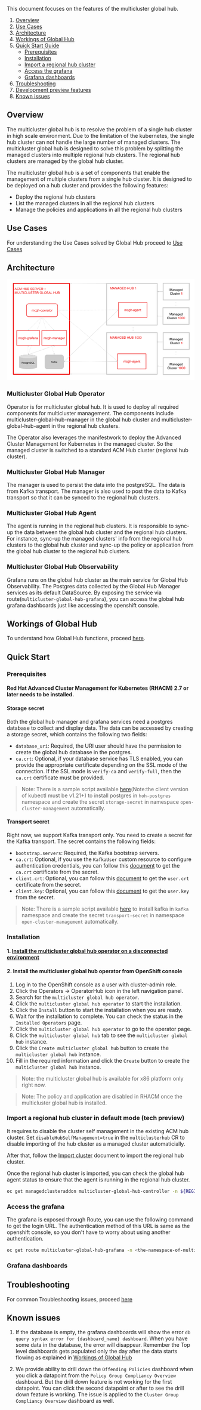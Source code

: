 This document focuses on the features of the multicluster global hub.

1. [Overview](#overview)
1. [Use Cases](./global_hub_use_cases.md)
1. [Architecture](#architecture)
1. [Workings of Global Hub](how_global_hub_works.md)
1. [Quick Start Guide](#quick-start)
    - [Prerequisites](#prerequisites)
    - [Installation](#installation)
    - [Import a regional hub cluster](#import-a-reginal-hub-cluster-in-default-mode-tech-preview)
    - [Access the grafana](#access-the-grafana)
    - [Grafana dashboards](#grafana-dashboards)
1. [Troubleshooting](troubleshooting.md)
1. [Development preview features](dev-preview.md)
1. [Known issues](#known-issues)
## Overview

The multicluster global hub is to resolve the problem of a single hub cluster in high scale environment. Due to the limitation of the kubernetes, the single hub cluster can not handle the large number of managed clusters. The multicluster global hub is designed to solve this problem by splitting the managed clusters into multiple regional hub clusters. The regional hub clusters are managed by the global hub cluster.

The multicluster global hub is a set of components that enable the management of multiple clusters from a single hub cluster. It is designed to be deployed on a hub cluster and provides the following features:
- Deploy the regional hub clusters
- List the managed clusters in all the regional hub clusters
- Manage the policies and applications in all the regional hub clusters

## Use Cases
For understanding the Use Cases solved by Global Hub proceed to [Use Cases](./global_hub_use_cases.md)
## Architecture

![ArchitectureDiagram](architecture/multicluster-global-hub-arch.png)

### Multicluster Global Hub Operator
Operator is for multicluster global hub. It is used to deploy all required components for multicluster management. The components include multicluster-global-hub-manager in the global hub cluster and multicluster-global-hub-agent in the regional hub clusters.

The Operator also leverages the manifestwork to deploy the Advanced Cluster Management for Kubernetes in the managed cluster. So the managed cluster is switched to a standard ACM Hub cluster (regional hub cluster).

### Multicluster Global Hub Manager
The manager is used to persist the data into the postgreSQL. The data is from Kafka transport. The manager is also used to post the data to Kafka transport so that it can be synced to the regional hub clusters.

### Multicluster Global Hub Agent
The agent is running in the regional hub clusters. It is responsible to sync-up the data between the global hub cluster and the regional hub clusters. For instance, sync-up the managed clusters' info from the regional hub clusters to the global hub cluster and sync-up the policy or application from the global hub cluster to the regional hub clusters.

### Multicluster Global Hub Observability
Grafana runs on the global hub cluster as the main service for Global Hub Observability. The Postgres data collected by the Global Hub Manager services as its default DataSource. By exposing the service via route(`multicluster-global-hub-grafana`), you can access the global hub grafana dashboards just like accessing the openshift console.

## Workings of Global Hub
To understand how Global Hub functions, proceed [here](how_global_hub_works.md).
## Quick Start

### Prerequisites

#### Red Hat Advanced Cluster Management for Kubernetes (RHACM) 2.7 or later needs to be installed.

#### Storage secret

Both the global hub manager and grafana services need a postgres database to collect and display data. The data can be accessed by creating a storage secret, which contains the following two fields:
- `database_uri`: Required, the URI user should have the permission to create the global hub database in the postgres.
- `ca.crt`: Optional, if your database service has TLS enabled, you can provide the appropriate certificate depending on the SSL mode of the connection. If the SSL mode is `verify-ca` and `verify-full`, then the `ca.crt` certificate must be provided.

> Note: There is a sample script available [here](https://github.com/stolostron/multicluster-global-hub/tree/main/operator/config/samples/storage)(Note:the client version of kubectl must be v1.21+) to install postgres in `hoh-postgres` namespace and create the secret `storage-secret` in namespace `open-cluster-management` automatically.

#### Transport secret
Right now, we support Kafka transport only. You need to create a secret for the Kafka transport. The secret contains the following fields:
- `bootstrap.servers`: Required, the Kafka bootstrap servers.
- `ca.crt`: Optional, if you use the `KafkaUser` custom resource to configure authentication credentials, you can follow this [document](https://strimzi.io/docs/operators/latest/deploying.html#con-securing-client-authentication-str) to get the `ca.crt` certificate from the secret.
- `client.crt`: Optional, you can follow this [document](https://strimzi.io/docs/operators/latest/deploying.html#con-securing-client-authentication-str) to get the `user.crt` certificate from the secret.
- `client.key`: Optional, you can follow this [document](https://strimzi.io/docs/operators/latest/deploying.html#con-securing-client-authentication-str) to get the `user.key` from the secret.

> Note: There is a sample script available [here](https://github.com/stolostron/multicluster-global-hub/tree/main/operator/config/samples/transport) to install kafka in `kafka` namespace and create the secret `transport-secret` in namespace `open-cluster-management` automatically.

### Installation

#### 1. [Install the multicluster global hub operator on a disconnected environment](./disconnected_environment/README.md)

#### 2. Install the multicluster global hub operator from OpenShift console

1. Log in to the OpenShift console as a user with cluster-admin role.
2. Click the Operators -> OperatorHub icon in the left navigation panel.
3. Search for the `multicluster global hub operator`.
4. Click the `multicluster global hub operator` to start the installation.
5. Click the `Install` button to start the installation when you are ready.
6. Wait for the installation to complete. You can check the status in the `Installed Operators` page.
7. Click the `multicluster global hub operator` to go to the operator page.
8. Click the `multicluster global hub` tab to see the `multicluster global hub` instance.
9. Click the `Create multicluster global hub` button to create the `multicluster global hub` instance.
10. Fill in the required information and click the `Create` button to create the `multicluster global hub` instance.

> Note: the multicluster global hub is available for x86 platform only right now.

> Note: The policy and application are disabled in RHACM once the multicluster global hub is installed.

### Import a regional hub cluster in default mode (tech preview)
It requires to disable the cluster self management in the existing ACM hub cluster. Set `disableHubSelfManagement=true` in the `multiclusterhub` CR to disable importing of the hub cluster as a managed cluster automaticially.

After that, follow the [Import cluster](https://access.redhat.com/documentation/en-us/red_hat_advanced_cluster_management_for_kubernetes/2.7/html-single/clusters/index#importing-a-target-managed-cluster-to-the-hub-cluster) document to import the regional hub cluster.

Once the regional hub cluster is imported, you can check the global hub agent status to ensure that the agent is running in the regional hub cluster.
```bash
oc get managedclusteraddon multicluster-global-hub-controller -n ${REGIONAL_HUB_CLUSTER_NAME}
```

### Access the grafana
The grafana is exposed through Route, you can use the following command to get the login URL. The authentication method of this URL is same as the openshift console, so you don't have to worry about using another authentication.
```bash
oc get route multicluster-global-hub-grafana -n <the-namespace-of-multicluster-global-hub-instance>
```

### Grafana dashboards

## Troubleshooting
For common Troubleshooting issues, proceed [here](troubleshooting.md)
## Known issues
1. If the database is empty, the grafana dashboards will show the error `db query syntax error for {dashboard_name} dashboard`. When you have some data in the database, the error will disappear. Remember the Top level dashboards gets populated only the day after the data starts flowing as explained in [Workings of Global Hub](how_global_hub_works.md)   

2. We provide ability to drill down the `Offending Policies` dashboard when you click a datapoint from the `Policy Group Compliancy Overview` dashboard. But the drill down feature is not working for the first datapoint. You can click the second datapoint or after to see the drill down feature is working. The issue is applied to the `Cluster Group Compliancy Overview` dashboard as well.
